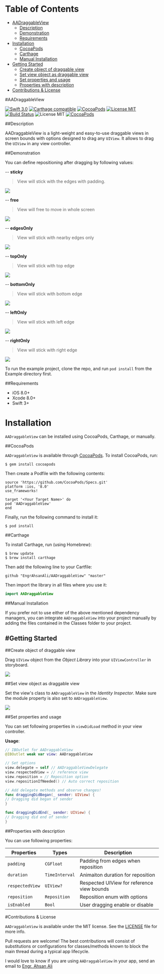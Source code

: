 # Table of Contents

- [AADraggableView](#section-id-4)
  - [Description](#section-id-10)
  - [Demonstration](#section-id-16)
  - [Requirements](#section-id-26)
- [Installation](#section-id-32)
  - [CocoaPods](#section-id-37)
  - [Carthage](#section-id-63)
  - [Manual Installation](#section-id-82)
- [Getting Started](#section-id-87)
  - [Create object of draggable view](#section-id-90)
  - [Set view object as draggable view](#section-id-104)
  - [Set properties and usage](#section-id-112)
  - [Properties with description](#section-id-150)
- [Contributions & License](#section-id-156)


<div id='section-id-4'/>

#AADraggableView

[![Swift 3.0](https://img.shields.io/badge/Swift-3.0-orange.svg?style=flat)](https://developer.apple.com/swift/) [![Carthage compatible](https://img.shields.io/badge/Carthage-compatible-4BC51D.svg?style=flat)](https://github.com/Carthage/Carthage) [![CocoaPods](https://img.shields.io/cocoapods/v/AADraggableView.svg)](http://cocoadocs.org/docsets/AADraggableView) [![License MIT](https://img.shields.io/badge/License-MIT-blue.svg?style=flat)](https://github.com/Carthage/Carthage) [![Build Status](https://travis-ci.org/EngrAhsanAli/AADraggableView.svg?branch=master)](https://travis-ci.org/EngrAhsanAli/AADraggableView) 
![License MIT](https://img.shields.io/github/license/mashape/apistatus.svg) [![CocoaPods](https://img.shields.io/cocoapods/p/AADraggableView.svg)]()


<div id='section-id-10'/>

##Description

AADraggableView is a light-weight and easy-to-use draggable views in screen bounds with options designed to drag any `UIView`. It allows to drag the `UIView` in any view controller.

<div id='section-id-16'/>

##Demonstration

You can define repositioning after dragging by following values:


--  **sticky**

> View will stick with the edges with padding.

![](https://github.com/EngrAhsanAli/AADraggableView/blob/master/Screenshots/Sticky.gif)


--   **free**

> View will free to move in whole screen


![](https://github.com/EngrAhsanAli/AADraggableView/blob/master/Screenshots/Free.gif)


--  **edgesOnly**

> View will stick with nearby edges only

![](https://github.com/EngrAhsanAli/AADraggableView/blob/master/Screenshots/EdgesOnly.gif)


--  **topOnly**
> View will stick with top edge


![](https://github.com/EngrAhsanAli/AADraggableView/blob/master/Screenshots/TopOnly.gif)


--  **bottomOnly**
> View will stick with bottom edge

![](https://github.com/EngrAhsanAli/AADraggableView/blob/master/Screenshots/BottomOnly.gif)


--  **leftOnly**
> View will stick with left edge

![](https://github.com/EngrAhsanAli/AADraggableView/blob/master/Screenshots/LeftOnly.gif)


--  **rightOnly**
> View will stick with right edge

![](https://github.com/EngrAhsanAli/AADraggableView/blob/master/Screenshots/RightOnly.gif)





To run the example project, clone the repo, and run `pod install` from the Example directory first.


<div id='section-id-26'/>

##Requirements

- iOS 8.0+
- Xcode 8.0+
- Swift 3+

<div id='section-id-32'/>

# Installation

`AADraggableView` can be installed using CocoaPods, Carthage, or manually.


<div id='section-id-37'/>

##CocoaPods

`AADraggableView` is available through [CocoaPods](http://cocoapods.org). To install CocoaPods, run:

`$ gem install cocoapods`

Then create a Podfile with the following contents:

```
source 'https://github.com/CocoaPods/Specs.git'
platform :ios, '8.0'
use_frameworks!

target '<Your Target Name>' do
pod 'AADraggableView'
end

```

Finally, run the following command to install it:
```
$ pod install
```



<div id='section-id-63'/>

##Carthage

To install Carthage, run (using Homebrew):
```
$ brew update
$ brew install carthage
```
Then add the following line to your Cartfile:

```
github "EngrAhsanAli/AADraggableView" "master"
```

Then import the library in all files where you use it:
```swift
import AADraggableView
```


<div id='section-id-82'/>

##Manual Installation

If you prefer not to use either of the above mentioned dependency managers, you can integrate `AADraggableView` into your project manually by adding the files contained in the Classes folder to your project.


<div id='section-id-87'/>

#Getting Started
----------

<div id='section-id-90'/>

##Create object of draggable view

Drag `UIView` object from the *Object Library* into your `UIViewController` in storyboard.

![](https://github.com/EngrAhsanAli/AADraggableView/blob/master/Screenshots/Step1.png)

<div id='section-id-104'/>

##Set view object as draggable view

Set the view's class to `AADraggableView` in the *Identity Inspector*.
Make sure the module property is also set to  `AADraggableView`.

![](https://github.com/EngrAhsanAli/AADraggableView/blob/master/Screenshots/Step2.png)

<div id='section-id-112'/>

##Set properties and usage

You can set following properties in `viewDidLoad` method in your view controller.

**Usage**:
```swift
// IBOutlet for AADraggableView
@IBOutlet weak var view: AADraggableView

// Set options
view.delegate = self // AADraggableViewDelegate
view.respectedView = // reference view
view.reposition = // Reposition option
view.repositionIfNeeded() // Auto correct reposition

// Add delegate methods and observe changes!
func draggingDidBegan(_ sender: UIView) {
// Dragging did began of sender
}

func draggingDidEnd(_ sender: UIView) {
// Dragging did end of sender
}
```

<div id='section-id-150'/>

##Properties with description

You can use following properties: 

|  Properties	  |  Types	       | Description		    				    |
|-----------------|----------------|--------------------------------------------|
| `padding`       | `CGFloat`      | Padding from edges when reposition	        |
| `duration`      | `TimeInterval` | Animaiton duration for  reposition 	    |			   
| `respectedView` | `UIView?`      | Respected UIView for reference view bounds |
| `reposition`    | `Reposition`   | Reposition enum with options	    		|
| `isEnabled`     | `Bool`         | User dragging enable or disable		    |

<div id='section-id-156'/>

#Contributions & License

`AADraggableView` is available under the MIT license. See the [LICENSE](./LICENSE) file for more info.

Pull requests are welcome! The best contributions will consist of substitutions or configurations for classes/methods known to block the main thread during a typical app lifecycle.

I would love to know if you are using `AADraggableView` in your app, send an email to [Engr. Ahsan Ali](mailto:hafiz.m.ahsan.ali@gmail.com)

